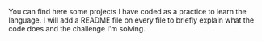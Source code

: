 You can find here some projects I have coded as a practice to learn the language. I will add a README file on every file to briefly explain what the code does and the challenge I'm solving. 
